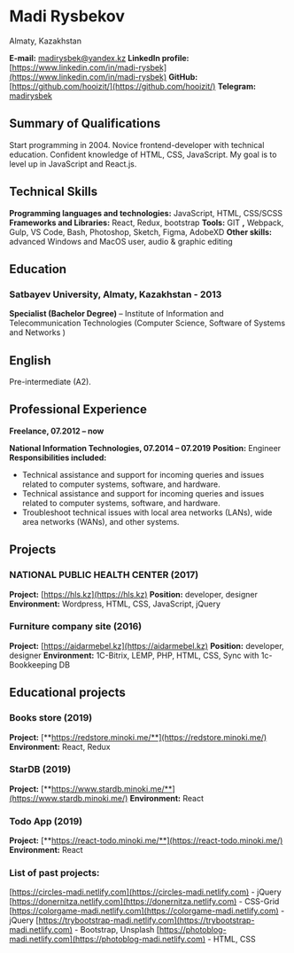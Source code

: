 # Madi Rysbekov
Almaty, Kazakhstan

**E-mail:** [madirysbek@yandex.kz](madirysbek@yandex.kz)
**LinkedIn profile:** [https://www.linkedin.com/in/madi-rysbek](https://www.linkedin.com/in/madi-rysbek)
**GitHub:** [https://github.com/hooizit/](https://github.com/hooizit/)
**Telegram:** [madirysbek](https://t.me/madirysbek)

## Summary of Qualifications

Start programming in 2004. Novice frontend-developer with technical education. Confident knowledge of HTML, CSS, JavaScript. My goal is to level up in JavaScript and React.js.

## Technical Skills

**Programming languages and technologies:** JavaScript, HTML, CSS/SCSS
**Frameworks and Libraries:** React, Redux, bootstrap
**Tools:** GIT **,** Webpack, Gulp, VS Code, Bash, Photoshop, Sketch, Figma, AdobeXD
**Other skills:** advanced Windows and MacOS user, audio &amp; graphic editing

## Education

### Satbayev University, Almaty, Kazakhstan - 2013

**Specialist (Bachelor Degree)** – Institute of Information and Telecommunication Technologies (Computer Science, Software of Systems and Networks )

## English

Pre-intermediate (A2).

## Professional Experience

**Freelance, 07.2012 – now**

**National Information Technologies, 07.2014 – 07.2019**
**Position:** Engineer
**Responsibilities included:**

- Technical assistance and support for incoming queries and issues related to computer systems, software, and hardware.
- Technical assistance and support for incoming queries and issues related to computer systems, software, and hardware.
- Troubleshoot technical issues with local area networks (LANs), wide area networks (WANs), and other systems.

## Projects

### NATIONAL PUBLIC HEALTH CENTER (2017)

**Project:** [https://hls.kz](https://hls.kz)
**Position:** developer, designer
**Environment:** Wordpress, HTML, CSS, JavaScript, jQuery

### Furniture company site (2016)

**Project:** [https://aidarmebel.kz](https://aidarmebel.kz)
**Position:** developer, designer
**Environment:** 1C-Bitrix, LEMP, PHP, HTML, CSS, Sync with 1c-Bookkeeping DB

## Educational projects

### Books store (2019)

**Project:** [**https://redstore.minoki.me/**](https://redstore.minoki.me/)
**Environment:** React, Redux

### StarDB (2019)

**Project:** [**https://www.stardb.minoki.me/**](https://www.stardb.minoki.me/)
**Environment:** React

### Todo App (2019)

**Project:** [**https://react-todo.minoki.me/**](https://react-todo.minoki.me/)
**Environment:** React

### List of past projects:

[https://circles-madi.netlify.com](https://circles-madi.netlify.com) - jQuery
[https://donernitza.netlify.com](https://donernitza.netlify.com) - CSS-Grid
[https://colorgame-madi.netlify.com](https://colorgame-madi.netlify.com) -  jQuery
[https://trybootstrap-madi.netlify.com](https://trybootstrap-madi.netlify.com) - Bootstrap, Unsplash
[https://photoblog-madi.netlify.com](https://photoblog-madi.netlify.com) - HTML, CSS